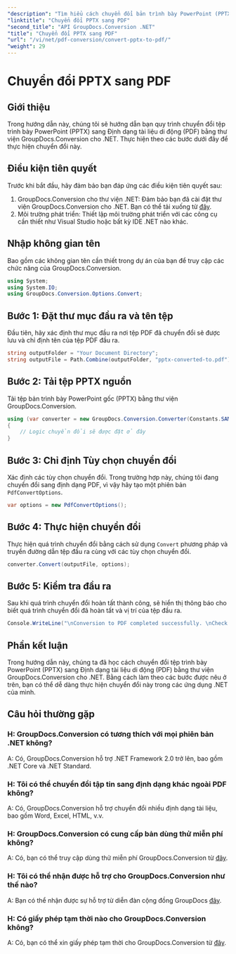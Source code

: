 ```yaml
---
"description": "Tìm hiểu cách chuyển đổi bản trình bày PowerPoint (PPTX) sang định dạng PDF bằng GroupDocs.Conversion cho .NET. Quy trình chuyển đổi dễ dàng và hiệu quả."
"linktitle": "Chuyển đổi PPTX sang PDF"
"second_title": "API GroupDocs.Conversion .NET"
"title": "Chuyển đổi PPTX sang PDF"
"url": "/vi/net/pdf-conversion/convert-pptx-to-pdf/"
"weight": 29
---
```


# Chuyển đổi PPTX sang PDF

## Giới thiệu
Trong hướng dẫn này, chúng tôi sẽ hướng dẫn bạn quy trình chuyển đổi tệp trình bày PowerPoint (PPTX) sang Định dạng tài liệu di động (PDF) bằng thư viện GroupDocs.Conversion cho .NET. Thực hiện theo các bước dưới đây để thực hiện chuyển đổi này.
## Điều kiện tiên quyết
Trước khi bắt đầu, hãy đảm bảo bạn đáp ứng các điều kiện tiên quyết sau:
1. GroupDocs.Conversion cho thư viện .NET: Đảm bảo bạn đã cài đặt thư viện GroupDocs.Conversion cho .NET. Bạn có thể tải xuống từ [đây](https://releases.groupdocs.com/conversion/net/).
2. Môi trường phát triển: Thiết lập môi trường phát triển với các công cụ cần thiết như Visual Studio hoặc bất kỳ IDE .NET nào khác.

## Nhập không gian tên
Bao gồm các không gian tên cần thiết trong dự án của bạn để truy cập các chức năng của GroupDocs.Conversion.
```csharp
using System;
using System.IO;
using GroupDocs.Conversion.Options.Convert;
```
## Bước 1: Đặt thư mục đầu ra và tên tệp
Đầu tiên, hãy xác định thư mục đầu ra nơi tệp PDF đã chuyển đổi sẽ được lưu và chỉ định tên của tệp PDF đầu ra.
```csharp
string outputFolder = "Your Document Directory";
string outputFile = Path.Combine(outputFolder, "pptx-converted-to.pdf");
```
## Bước 2: Tải tệp PPTX nguồn
Tải tệp bản trình bày PowerPoint gốc (PPTX) bằng thư viện GroupDocs.Conversion.
```csharp
using (var converter = new GroupDocs.Conversion.Converter(Constants.SAMPLE_PPTX))
{
    // Logic chuyển đổi sẽ được đặt ở đây
}
```
## Bước 3: Chỉ định Tùy chọn chuyển đổi
Xác định các tùy chọn chuyển đổi. Trong trường hợp này, chúng tôi đang chuyển đổi sang định dạng PDF, vì vậy hãy tạo một phiên bản `PdfConvertOptions`.
```csharp
var options = new PdfConvertOptions();
```
## Bước 4: Thực hiện chuyển đổi
Thực hiện quá trình chuyển đổi bằng cách sử dụng `Convert` phương pháp và truyền đường dẫn tệp đầu ra cùng với các tùy chọn chuyển đổi.
```csharp
converter.Convert(outputFile, options);
```
## Bước 5: Kiểm tra đầu ra
Sau khi quá trình chuyển đổi hoàn tất thành công, sẽ hiển thị thông báo cho biết quá trình chuyển đổi đã hoàn tất và vị trí của tệp đầu ra.
```csharp
Console.WriteLine("\nConversion to PDF completed successfully. \nCheck output in {0}", outputFolder);
```

## Phần kết luận
Trong hướng dẫn này, chúng ta đã học cách chuyển đổi tệp trình bày PowerPoint (PPTX) sang Định dạng tài liệu di động (PDF) bằng thư viện GroupDocs.Conversion cho .NET. Bằng cách làm theo các bước được nêu ở trên, bạn có thể dễ dàng thực hiện chuyển đổi này trong các ứng dụng .NET của mình.
## Câu hỏi thường gặp
### H: GroupDocs.Conversion có tương thích với mọi phiên bản .NET không?
A: Có, GroupDocs.Conversion hỗ trợ .NET Framework 2.0 trở lên, bao gồm .NET Core và .NET Standard.
### H: Tôi có thể chuyển đổi tập tin sang định dạng khác ngoài PDF không?
A: Có, GroupDocs.Conversion hỗ trợ chuyển đổi nhiều định dạng tài liệu, bao gồm Word, Excel, HTML, v.v.
### H: GroupDocs.Conversion có cung cấp bản dùng thử miễn phí không?
A: Có, bạn có thể truy cập dùng thử miễn phí GroupDocs.Conversion từ [đây](https://releases.groupdocs.com/).
### H: Tôi có thể nhận được hỗ trợ cho GroupDocs.Conversion như thế nào?
A: Bạn có thể nhận được sự hỗ trợ từ diễn đàn cộng đồng GroupDocs [đây](https://forum.groupdocs.com/c/conversion/11).
### H: Có giấy phép tạm thời nào cho GroupDocs.Conversion không?
A: Có, bạn có thể xin giấy phép tạm thời cho GroupDocs.Conversion từ [đây](https://purchase.groupdocs.com/temporary-license/).